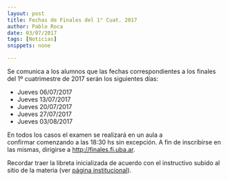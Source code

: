 ```yaml
---
layout: post
title: Fechas de Finales del 1° Cuat. 2017
author: Pablo Roca
date: 03/07/2017
tags: [Noticias]
snippets: none

---
```

<div class="entry-content">
						<p>Se comunica a los alumnos que las fechas correspondientes a los finales del 1º cuatrimestre de 2017&nbsp;serán los&nbsp;siguientes días:</p>
<ul>
<li>Jueves 06/07/2017</li>
<li>Jueves 13/07/2017</li>
<li>Jueves 20/07/2017</li>
<li>Jueves 27/07/2017</li>
<li>Jueves 03/08/2017</li>
</ul>
<p>En todos los casos el examen se realizará en un aula a confirmar&nbsp;comenzando a las 18:30 hs sin excepción. A fin de inscribirse en las mismas, dirigirse a&nbsp;<a href="http://finales.fi.uba.ar/">http://finales.fi.uba.ar</a>.</p>
<p>Recordar traer la libreta inicializada de acuerdo con el instructivo subido al sitio de la materia (ver <a title="Institucional" href="/institucional">página institucional</a>).</p>
											</div>
